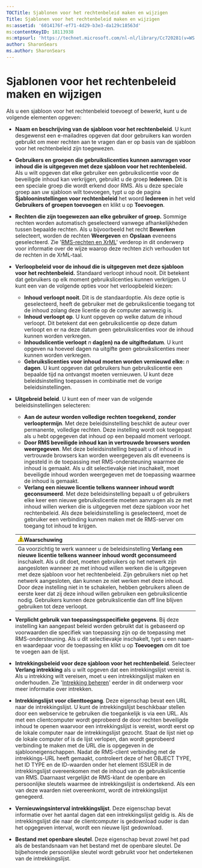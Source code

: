 ```yaml
---
TOCTitle: Sjablonen voor het rechtenbeleid maken en wijzigen
Title: Sjablonen voor het rechtenbeleid maken en wijzigen
ms:assetid: '6014176f-ef71-4d29-b3e3-da129c18563d'
ms:contentKeyID: 18113938
ms:mtpsurl: 'https://technet.microsoft.com/nl-nl/library/Cc720281(v=WS.10)'
author: SharonSears
ms.author: SharonSears
---
```


Sjablonen voor het rechtenbeleid maken en wijzigen
==================================================

Als u een sjabloon voor het rechtenbeleid toevoegt of bewerkt, kunt u de volgende elementen opgeven:

-   **Naam en beschrijving van de sjabloon voor het rechtenbeleid**. U kunt desgewenst een e-mailadres opgeven dat door gebruikers kan worden gebruikt om meer rechten aan te vragen dan er op basis van de sjabloon voor het rechtenbeleid zijn toegewezen.
-   **Gebruikers en groepen die gebruikslicenties kunnen aanvragen voor inhoud die is uitgegeven met deze sjabloon voor het rechtenbeleid.** Als u wilt opgeven dat elke gebruiker een gebruikslicentie voor de beveiligde inhoud kan verkrijgen, gebruikt u de groep **Iedereen**. Dit is een speciale groep die wordt erkend door RMS. Als u deze speciale groep aan uw sjabloon wilt toevoegen, typt u op de pagina **Sjablooninstellingen voor rechtenbeleid** het woord **Iedereen** in het veld **Gebruikers of groepen toevoegen** en klikt u op **Toevoegen**.
-   **Rechten die zijn toegewezen aan elke gebruiker of groep.** Sommige rechten worden automatisch geselecteerd vanwege afhankelijkheden tussen bepaalde rechten. Als u bijvoorbeeld het recht **Bewerken** selecteert, worden de rechten **Weergeven** en **Opslaan** eveneens geselecteerd. Zie '[RMS-rechten en XrML](https://technet.microsoft.com/7eb5cdd1-cd48-4b2b-96b6-fc74f7b42e7f)' verderop in dit onderwerp voor informatie over de wijze waarop deze rechten zich verhouden tot de rechten in de XrML-taal.
-   **Verloopbeleid voor de inhoud die is uitgegeven met deze sjabloon voor het rechtenbeleid.** Standaard verloopt inhoud nooit. Dit betekent dat gebruikers op elk moment gebruikslicenties kunnen verkrijgen. U kunt een van de volgende opties voor het verloopbeleid kiezen:
    -   **Inhoud verloopt nooit**. Dit is de standaardoptie. Als deze optie is geselecteerd, heeft de gebruiker met de gebruikslicentie toegang tot de inhoud zolang deze licentie op de computer aanwezig is.
    -   **Inhoud verloopt op**. U kunt opgeven op welke datum de inhoud verloopt. Dit betekent dat een gebruikslicentie op deze datum verloopt en er na deze datum geen gebruikslicenties voor de inhoud kunnen worden verkregen.
    -   **Inhoudslicentie verloopt** *n* **dag(en) na de uitgiftedatum**. U kunt opgeven na hoeveel dagen na uitgifte geen gebruikslicenties meer kunnen worden verkregen.
    -   **Gebruikslicenties voor inhoud moeten worden vernieuwd elke:** *n* **dagen**. U kunt opgeven dat gebruikers hun gebruikslicentie een bepaalde tijd na ontvangst moeten vernieuwen. U kunt deze beleidsinstelling toepassen in combinatie met de vorige beleidsinstellingen.
-   **Uitgebreid beleid**. U kunt een of meer van de volgende beleidsinstellingen selecteren:
    -   **Aan de auteur worden volledige rechten toegekend, zonder verlooptermijn**. Met deze beleidsinstelling beschikt de auteur over permanente, volledige rechten. Deze instelling wordt ook toegepast als u hebt opgegeven dat inhoud op een bepaald moment verloopt.
    -   **Door RMS beveiligde inhoud kan in vertrouwde browsers worden weergegeven**. Met deze beleidsinstelling bepaalt u of inhoud in vertrouwde browsers kan worden weergegeven als dit eveneens is ingesteld in de toepassing met RMS-ondersteuning waarmee de inhoud is gemaakt. Als u dit selectievakje niet inschakelt, moet beveiligde inhoud worden weergegeven met de toepassing waarmee de inhoud is gemaakt.
    -   **Verlang een nieuwe licentie telkens wanneer inhoud wordt geconsumeerd**. Met deze beleidsinstelling bepaalt u of gebruikers elke keer een nieuwe gebruikslicentie moeten aanvragen als ze met inhoud willen werken die is uitgegeven met deze sjabloon voor het rechtenbeleid. Als deze beleidsinstelling is geselecteerd, moet de gebruiker een verbinding kunnen maken met de RMS-server om toegang tot inhoud te krijgen.

    | ![](/security-updates/images/Cc720281.Caution(WS.10).gif)Waarschuwing                                                                                                                                                                                                                                                                                                                                                                                                                                                                                                                                                                        |
    |---------------------------------------------------------------------------------------------------------------------------------------------------------------------------------------------------------------------------------------------------------------------------------------------------------------------------------------------------------------------------------------------------------------------------------------------------------------------------------------------------------------------------------------------------------------------------------------------------------------------------------------------------------|
    | Ga voorzichtig te werk wanneer u de beleidsinstelling **Verlang een nieuwe licentie telkens wanneer inhoud wordt geconsumeerd** inschakelt. Als u dit doet, moeten gebruikers op het netwerk zijn aangesloten wanneer ze met inhoud willen werken die is uitgegeven met deze sjabloon voor het rechtenbeleid. Zijn gebruikers niet op het netwerk aangesloten, dan kunnen ze niet werken met deze inhoud. Door deze instelling niet in te schakelen, hebben gebruikers alleen de eerste keer dat zij deze inhoud willen gebruiken een gebruikslicentie nodig. Gebruikers kunnen deze gebruikslicentie dan off line blijven gebruiken tot deze verloopt. |

-   **Verplicht gebruik van toepassingsspecifieke gegevens**. Bij deze instelling kan aangepast beleid worden gebruikt dat is gebaseerd op voorwaarden die specifiek van toepassing zijn op de toepassing met RMS-ondersteuning. Als u dit selectievakje inschakelt, typt u een naam- en waardepaar voor de toepassing en klikt u op **Toevoegen** om dit toe te voegen aan de lijst.
-   **Intrekkingsbeleid voor deze sjabloon voor het rechtenbeleid**. Selecteer **Verlang intrekking** als u wilt opgeven dat een intrekkingslijst vereist is. Als u intrekking wilt vereisen, moet u een intrekkingslijst maken en onderhouden. Zie '[Intrekking beheren](https://technet.microsoft.com/df732a7d-1fb0-4845-87ca-fab4bc5f98a0)' eerder in dit onderwerp voor meer informatie over intrekken.
-   **Intrekkingslijst voor clienttoegang**. Deze eigenschap bevat een URL naar de intrekkingslijst. U kunt de intrekkingslijst beschikbaar stellen door een webservice te gebruiken die toegankelijk is via een URL. Als met een clientcomputer wordt geprobeerd de door rechten beveiligde inhoud te openen waarvoor een intrekkingslijst is vereist, wordt eerst op de lokale computer naar de intrekkingslijst gezocht. Staat de lijst niet op de lokale computer of is de lijst verlopen, dan wordt geprobeerd verbinding te maken met de URL die is opgegeven in de sjablooneigenschappen. Nadat de RMS-client verbinding met de intrekkings-URL heeft gemaakt, controleert deze of het OBJECT TYPE, het ID TYPE en de ID-waarden onder het element ISSUER in de intrekkingslijst overeenkomen met de inhoud van de gebruikslicentie van RMS. Daarnaast vergelijkt de RMS-klant de openbare en persoonlijke sleutels waarmee de intrekkingslijst is ondertekend. Als een van deze waarden niet overeenkomt, wordt de intrekkingslijst genegeerd.
-   **Vernieuwingsinterval intrekkingslijst**. Deze eigenschap bevat informatie over het aantal dagen dat een intrekkingslijst geldig is. Als de intrekkingslijst die naar de clientcomputer is gedownload ouder is dan het opgegeven interval, wordt een nieuwe lijst gedownload.
-   **Bestand met openbare sleutel**. Deze eigenschap bevat zowel het pad als de bestandsnaam van het bestand met de openbare sleutel. De bijbehorende persoonlijke sleutel wordt gebruikt voor het ondertekenen van de intrekkingslijst.
